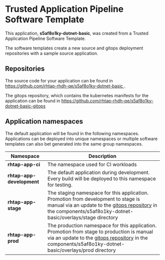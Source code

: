 # Trusted Application Pipeline Software Template

This application, **s5af8o1ky-dotnet-basic**, was created from a Trusted Application Pipeline Software Template.

The software templates create a new source and gitops deployment repositories with a sample source application. 

## Repositories

The source code for your application can be found in [https://github.com/rhtap-rhdh-qe/s5af8o1ky-dotnet-basic ](https://github.com/rhtap-rhdh-qe/s5af8o1ky-dotnet-basic ).
 
The gitops repository, which contains the kubernetes manifests for the application can be found in 
[https://github.com/rhtap-rhdh-qe/s5af8o1ky-dotnet-basic-gitops ](https://github.com/rhtap-rhdh-qe/s5af8o1ky-dotnet-basic-gitops ) 

## Application namespaces 

The default application will be found in the following namespaces. Applications can be deployed into unique namespaces or multiple software templates can also bet generated into the same group namespaces.  

|  Namespace   |  Description   |  
| -------- | -------- |
| **rhtap-app-ci** | The namespace used for CI workloads |
| **rhtap-app-development** | The default application during development. Every build will be deployed to this namespace for testing. |
| **rhtap-app-stage** | The staging namespace for this application. Promotion from development to stage is manual via an update to the [gitops repository](https://github.com/rhtap-rhdh-qe/s5af8o1ky-dotnet-basic-gitops ) in the components/s5af8o1ky-dotnet-basic/overlays/stage directory |
| **rhtap-app-prod** | The production namespace for this application. Promotion from stage to production is manual via an update to the [gitops repository](https://github.com/rhtap-rhdh-qe/s5af8o1ky-dotnet-basic-gitops ) in the components/s5af8o1ky-dotnet-basic/overlays/prod directory |